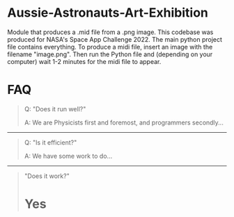 # Aussie-Astronauts-Art-Exhibition

Module that produces a .mid file from a .png image. This codebase was produced for NASA's Space App Challenge 2022. 
The main python project file contains everything. To produce a midi file, insert an image with the filename "image.png". 
Then run the Python file and (depending on your computer) wait 1-2 minutes for the midi file to appear.

# FAQ
> Q: "Does it run well?" 
>
> A: We are Physicists first and foremost, and programmers secondly...
-------------

> Q: "Is it efficient?" 
>
> A: We have some work to do...
-------------

> "Does it work?" 
>
> # Yes
